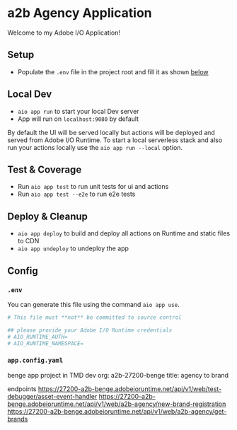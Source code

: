 # a2b Agency Application 

Welcome to my Adobe I/O Application!

## Setup

- Populate the `.env` file in the project root and fill it as shown [below](#env)

## Local Dev

- `aio app run` to start your local Dev server
- App will run on `localhost:9080` by default

By default the UI will be served locally but actions will be deployed and served from Adobe I/O Runtime. To start a
local serverless stack and also run your actions locally use the `aio app run --local` option.

## Test & Coverage

- Run `aio app test` to run unit tests for ui and actions
- Run `aio app test --e2e` to run e2e tests

## Deploy & Cleanup

- `aio app deploy` to build and deploy all actions on Runtime and static files to CDN
- `aio app undeploy` to undeploy the app

## Config

### `.env`

You can generate this file using the command `aio app use`. 

```bash
# This file must **not** be committed to source control

## please provide your Adobe I/O Runtime credentials
# AIO_RUNTIME_AUTH=
# AIO_RUNTIME_NAMESPACE=
```

### `app.config.yaml`
benge app project in TMD dev org: a2b-27200-benge 
title: agency to brand

endpoints 
https://27200-a2b-benge.adobeioruntime.net/api/v1/web/test-debugger/asset-event-handler
https://27200-a2b-benge.adobeioruntime.net/api/v1/web/a2b-agency/new-brand-registration
https://27200-a2b-benge.adobeioruntime.net/api/v1/web/a2b-agency/get-brands

